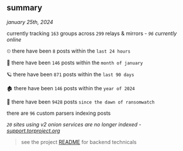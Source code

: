 
## summary
_january 25th, 2024_

currently tracking `163` groups across `299` relays & mirrors - _`96` currently online_

⏲ there have been `8` posts within the `last 24 hours`

🦈 there have been `146` posts within the `month of january`

🪐 there have been `871` posts within the `last 90 days`

🏚 there have been `146` posts within the `year of 2024`

🦕 there have been `9428` posts `since the dawn of ransomwatch`

there are `96` custom parsers indexing posts

_`20` sites using v2 onion services are no longer indexed - [support.torproject.org](https://support.torproject.org/onionservices/v2-deprecation/)_

> see the project [README](https://github.com/joshhighet/ransomwatch#ransomwatch--) for backend technicals

